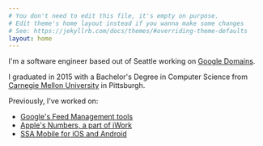 ```yaml
---
# You don't need to edit this file, it's empty on purpose.
# Edit theme's home layout instead if you wanna make some changes
# See: https://jekyllrb.com/docs/themes/#overriding-theme-defaults
layout: home
---
```


I'm a software engineer based out of Seattle working on [Google Domains](https://domains.google.com/registrar).

I graduated in 2015 with a Bachelor's Degree in Computer Science from [Carnegie Mellon University](http://www.cmu.edu) in Pittsburgh. 

Previously, I've worked on:
- [Google's Feed Management tools](https://support.google.com/ci-ses/answer/7253843?hl=en&ref_topic=7253644)
- [Apple's Numbers, a part of iWork](https://www.apple.com/numbers/)
- [SSA Mobile for iOS and Android](http://www.facebook.com/ssamobile)